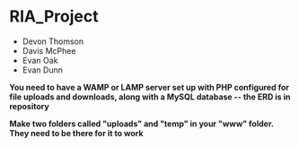 # RIA_Project

* Devon Thomson
* Davis McPhee
* Evan Oak
* Evan Dunn

__You need to have a WAMP or LAMP server set up with PHP configured for file uploads and downloads, along with a MySQL database -- the ERD is in repository__

__Make two folders called "uploads" and "temp" in your "www" folder. They need to be there for it to work__
